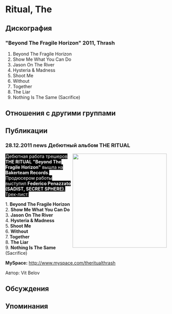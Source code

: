 # Ritual, The



## Дискография

### "Beyond The Fragile Horizon" 2011, Thrash

1. Beyond The Fragile Horizon   
2. Show Me What You Can Do   
3. Jason On The River   
4. Hysteria & Madness   
5. Shoot Me   
6. Without   
7. Together   
8. The Liar   
9. Nothing Is The Same (Sacrifice)


## Отношения с другими группами


## Публикации

### 28.12.2011 news Дебютный альбом THE RITUAL

<P><FONT style="BACKGROUND-COLOR: #000000" color=#ffffff><IMG height=295 alt="" hspace=0 src="/images/news_rus/2011.12/22405.jpg" width=294 align=right border=0>Дебютная работа трешеров <STRONG>THE RITUAL "Beyond The Fragile Horizon"</STRONG> вышла на <STRONG>Bakerteam Records</STRONG>. Продюсером работы выступил <STRONG>Federico Penazzato (SADIST, SECRET SPHERE)</STRONG>. Трек-лист:</FONT></P>
<P>1. <STRONG>Beyond The Fragile Horizon</STRONG>&nbsp;&nbsp; <BR>2. <STRONG>Show Me What You Can Do&nbsp;&nbsp; <BR></STRONG>3. <STRONG>Jason On The River</STRONG>&nbsp;&nbsp; <BR>4. <STRONG>Hysteria & Madness&nbsp;&nbsp; <BR></STRONG>5.<STRONG> Shoot Me&nbsp;&nbsp; <BR></STRONG>6. <STRONG>Without&nbsp;&nbsp; <BR></STRONG>7.<STRONG> Together&nbsp;&nbsp; <BR></STRONG>8. <STRONG>The Liar&nbsp;&nbsp; <BR></STRONG>9. <STRONG>Nothing Is The Same</STRONG> (Sacrifice)</P>
<P><STRONG>MySpace:</STRONG> <A href="http://www.myspace.com/theritualthrash">http://www.myspace.com/theritualthrash</A></P>
Автор: Vit Belov


## Обсуждения


## Упоминания

